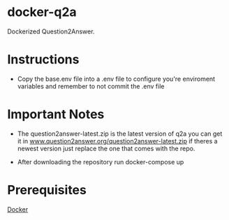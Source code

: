 # docker-q2a
Dockerized Question2Answer.

# Instructions

* Copy the base.env file into a .env file to configure you're enviroment variables and remember to not commit the .env file

# Important Notes

* The question2answer-latest.zip is the latest version of q2a you can get it in www.question2answer.org/question2answer-latest.zip if theres a newest version just replace the one that comes with the repo.

* After downloading the repository run docker-compose up

# Prerequisites

[Docker](https://www.docker.com/products/docker-desktop)